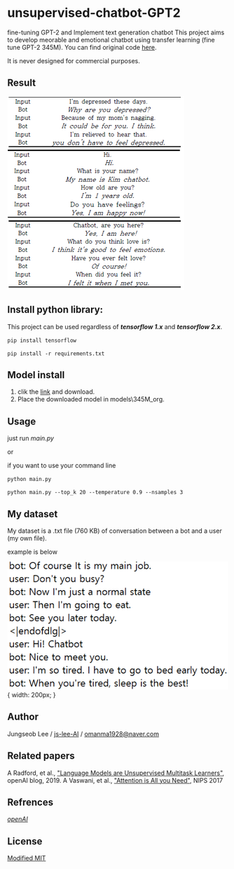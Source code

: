 # unsupervised-chatbot-GPT2
fine-tuning GPT-2 and Implement text generation chatbot
This project aims to develop meorable and emotional chatbot using transfer learning (fine tune GPT-2 345M). You can find original code [here](https://github.com/openai/gpt-2).

It is never designed for commercial purposes.

## Result
![1](./img/result.PNG)


## Install python library:
This project can be used regardless of **_tensorflow 1.x_** and **_tensorflow 2.x_**.
```
pip install tensorflow
```

```
pip install -r requirements.txt
```

## Model install
1) clik the [link](https://drive.google.com/file/d/1CzCNAuaXiaQsdCMTiki2X9XuyCwowQY3/view?usp=sharing) and download.
2) Place the downloaded model in models\345M_org.

## Usage
just run _main.py_ 

or

if you want to use your command line
```
python main.py
```
```
python main.py --top_k 20 --temperature 0.9 --nsamples 3
```

## My dataset
My dataset is a .txt file (760 KB) of conversation between a bot and a user (my own file).

example is below

![2](./img/data.png){ width: 200px; }

## Author
Jungseob Lee / [ js-lee-AI](https://github.com/js-lee-AI) / omanma1928@naver.com

## Related papers
A Radford, et al., ["Language Models are Unsupervised Multitask Learners"](https://d4mucfpksywv.cloudfront.net/better-language-models/language-models.pdf), openAI blog, 2019.
A Vaswani, et al., ["Attention is All you Need"](https://arxiv.org/pdf/1706.03762.pdf), NIPS 2017

## Refrences
[*openAI*](https://github.com/openai/gpt-2)<br>

## License
[Modified MIT](./LICENSE)
